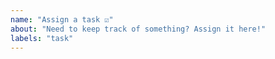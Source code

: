 ```yaml
---
name: "Assign a task ☑️"
about: "Need to keep track of something? Assign it here!"
labels: "task"
---
```


<!-- If this task can be assigned to someone, do so now! Use the sidebar on the right! -->
